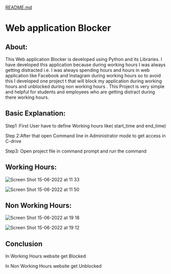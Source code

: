 [README.md](https://github.com/manju121212/webapplication_blocker/files/8909902/README.md)

# Web application Blocker




## About:

This Web application Blocker is developed using Python and its Libraries. I have developed this application because during working hours I was always getting            distracted i.e. I was always spending hours and hours in web application like  Facebook and Instagram during working hours so to avoid this I developed one project t    that will block my application during working hours and unblocked during non working hours . This Project is very simple and helpful for students and employees who      are getting distract during there working hours.
## Basic Explanation:

Step1 :First User have to define Working hours like( start_time and end_time)

   Step 2:After that open Command line in Administrator mode to get access in C-drive

   Step3: Open project file in command prompt and run the command 
## Working Hours:

![Screen Shot 15-06-2022 at 11 33](https://user-images.githubusercontent.com/87922695/173754011-bcb6aff6-4d87-4df4-a6c3-bb90cc65b86b.png)

![Screen Shot 15-06-2022 at 11 50](https://user-images.githubusercontent.com/87922695/173756655-c0b6e78b-30ef-4c82-8b9d-925d4ca42af8.png)


## Non Working Hours:

![Screen Shot 15-06-2022 at 19 18](https://user-images.githubusercontent.com/87922695/173843500-11cc8692-fcbf-41b9-94c4-e01022e3fc0b.png)

![Screen Shot 15-06-2022 at 19 12](https://user-images.githubusercontent.com/87922695/173842601-c5cf2b00-0983-45b0-adef-6d78b0b51bf0.png)
## Conclusion

In Working Hours website get Blocked

In Non Working Hours website get Unblocked
